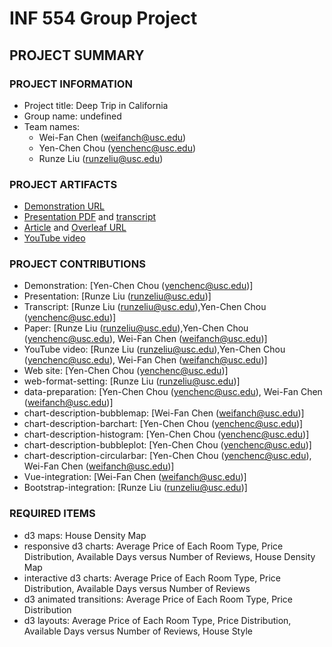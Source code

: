 # INF 554 Group Project

## PROJECT SUMMARY

### PROJECT INFORMATION

- Project title: Deep Trip in California
- Group name: undefined
- Team names: 
    *   Wei-Fan Chen (weifanch@usc.edu)
    *   Yen-Chen Chou (yenchenc@usc.edu)
    *   Runze Liu (runzeliu@usc.edu)

### PROJECT ARTIFACTS

- [Demonstration URL](http://pdms.usc.edu/~yenchenc/project/dist/)
- [Presentation PDF](http://pdms.usc.edu/~yenchenc/project/INF554_Team_Undefined_Presentation_PDF.pdf) and [transcript](https://github.com/INF554/a5-undefined/blob/master/PRESENTATION_TRANSCRIPT.md)
- [Article](<http://pdms.usc.edu/~yenchenc/project/INF554_Team_Undefined_Article.pdf>) and [Overleaf URL](https://www.overleaf.com/4559825934xjssmcfbkrkt)
- [YouTube video](<https://youtu.be/xDBVZ2o26jY>)


### PROJECT CONTRIBUTIONS
- Demonstration: [Yen-Chen Chou (yenchenc@usc.edu)]
- Presentation: [Runze Liu (runzeliu@usc.edu)]
- Transcript: [Runze Liu (runzeliu@usc.edu),Yen-Chen Chou (yenchenc@usc.edu)]
- Paper: [Runze Liu (runzeliu@usc.edu),Yen-Chen Chou (yenchenc@usc.edu), Wei-Fan Chen (weifanch@usc.edu)]
- YouTube video: [Runze Liu (runzeliu@usc.edu),Yen-Chen Chou (yenchenc@usc.edu), Wei-Fan Chen (weifanch@usc.edu)]
- Web site: [Yen-Chen Chou (yenchenc@usc.edu)]
- web-format-setting: [Runze Liu (runzeliu@usc.edu)]
- data-preparation: [Yen-Chen Chou (yenchenc@usc.edu), Wei-Fan Chen (weifanch@usc.edu)]
- chart-description-bubblemap: [Wei-Fan Chen (weifanch@usc.edu)]
- chart-description-barchart: [Yen-Chen Chou (yenchenc@usc.edu)]
- chart-description-histogram: [Yen-Chen Chou (yenchenc@usc.edu)]
- chart-description-bubbleplot: [Yen-Chen Chou (yenchenc@usc.edu)]
- chart-description-circularbar: [Yen-Chen Chou (yenchenc@usc.edu), Wei-Fan Chen (weifanch@usc.edu)]
- Vue-integration: [Wei-Fan Chen (weifanch@usc.edu)]
- Bootstrap-integration: [Runze Liu (runzeliu@usc.edu)]

### REQUIRED ITEMS
- d3 maps:  House Density Map
- responsive d3 charts:  Average Price of Each Room Type, Price Distribution, Available Days versus Number of Reviews, House Density Map
- interactive d3 charts: Average Price of Each Room Type, Price Distribution, Available Days versus Number of Reviews
- d3 animated transitions: Average Price of Each Room Type, Price Distribution
- d3 layouts:  Average Price of Each Room Type, Price Distribution, Available Days versus Number of Reviews, House Style
